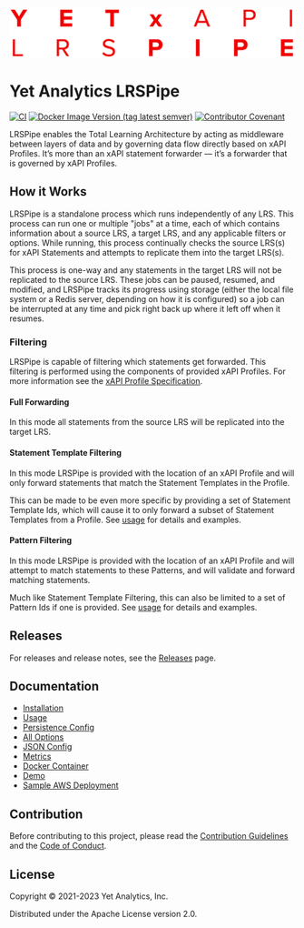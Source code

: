![SQL LRS Logo](doc/img/logo.png)

# Yet Analytics LRSPipe

[![CI](https://github.com/yetanalytics/xapipe/actions/workflows/ci.yml/badge.svg)](https://github.com/yetanalytics/xapipe/actions/workflows/ci.yml)
[![Docker Image Version (tag latest semver)](https://img.shields.io/docker/v/yetanalytics/xapipe/latest?color=blue&label=docker&style=plastic)](https://hub.docker.com/r/yetanalytics/xapipe)
[![Contributor Covenant](https://img.shields.io/badge/Contributor%20Covenant-2.1-5e0b73.svg)](CODE_OF_CONDUCT.md)

LRSPipe enables the Total Learning Architecture by acting as middleware between layers of data and by governing data flow directly based on xAPI Profiles. It’s more than an xAPI statement forwarder — it’s a forwarder that is governed by xAPI Profiles.

## How it Works

LRSPipe is a standalone process which runs independently of any LRS. This process can run one or multiple "jobs" at a time, each of which contains information about a source LRS, a target LRS, and any applicable filters or options. While running, this process continually checks the source LRS(s) for xAPI Statements and attempts to replicate them into the target LRS(s).

This process is one-way and any statements in the target LRS will not be replicated to the source LRS. These jobs can be paused, resumed, and modified, and LRSPipe tracks its progress using storage (either the local file system or a Redis server, depending on how it is configured) so a job can be interrupted at any time and pick right back up where it left off when it resumes.

### Filtering

LRSPipe is capable of filtering which statements get forwarded. This filtering is performed using the components of provided xAPI Profiles. For more information see the [xAPI Profile Specification](https://github.com/adlnet/xapi-profiles).

#### Full Forwarding

In this mode all statements from the source LRS will be replicated into the target LRS.

#### Statement Template Filtering

In this mode LRSPipe is provided with the location of an xAPI Profile and will only forward statements that match the Statement Templates in the Profile.

This can be made to be even more specific by providing a set of Statement Template Ids, which will cause it to only forward a subset of Statement Templates from a Profile. See [usage](doc/usage.md) for details and examples.

#### Pattern Filtering

In this mode LRSPipe is provided with the location of an xAPI Profile and will attempt to match statements to these Patterns, and will validate and forward matching statements.

Much like Statement Template Filtering, this can also be limited to a set of Pattern Ids if one is provided. See [usage](doc/usage.md) for details and examples.

## Releases

For releases and release notes, see the [Releases](https://github.com/yetanalytics/xapipe/releases/latest) page.

## Documentation

- [Installation](doc/install.md)
- [Usage](doc/usage.md)
- [Persistence Config](doc/persistence.md)
- [All Options](doc/options.md)
- [JSON Config](doc/json.md)
- [Metrics](doc/metrics.md)
- [Docker Container](doc/docker.md)
- [Demo](doc/demo.md)
- [Sample AWS Deployment](doc/aws.md)

## Contribution

Before contributing to this project, please read the [Contribution Guidelines](CONTRIBUTING.md) and the [Code of Conduct](CODE_OF_CONDUCT.md).

## License

Copyright © 2021-2023 Yet Analytics, Inc.

Distributed under the Apache License version 2.0.
